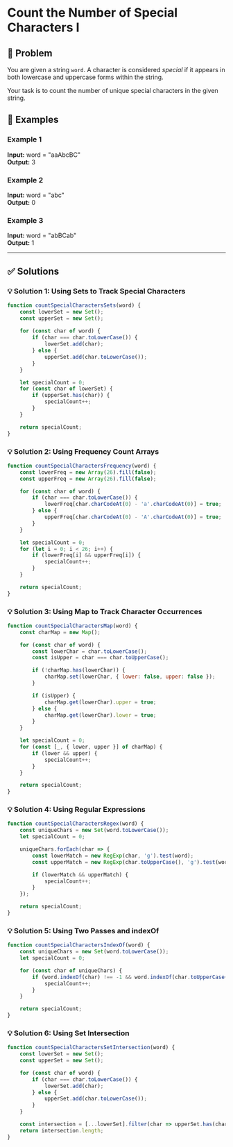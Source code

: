 # Count the Number of Special Characters I

## 📝 Problem

You are given a string `word`. A character is considered _special_ if it appears in both lowercase and uppercase forms within the string.

Your task is to count the number of unique special characters in the given string.


## 📌 Examples

### Example 1

**Input:** word = "aaAbcBC"  
**Output:** 3

### Example 2

**Input:** word = "abc"  
**Output:** 0

### Example 3

**Input:** word = "abBCab"  
**Output:** 1

---

## ✅ Solutions

### 💡 Solution 1: Using Sets to Track Special Characters

```javascript
function countSpecialCharactersSets(word) {
    const lowerSet = new Set();
    const upperSet = new Set();
    
    for (const char of word) {
        if (char === char.toLowerCase()) {
            lowerSet.add(char);
        } else {
            upperSet.add(char.toLowerCase());
        }
    }

    let specialCount = 0;
    for (const char of lowerSet) {
        if (upperSet.has(char)) {
            specialCount++;
        }
    }

    return specialCount;
}
```

### 💡 Solution 2: Using Frequency Count Arrays

```javascript
function countSpecialCharactersFrequency(word) {
    const lowerFreq = new Array(26).fill(false);
    const upperFreq = new Array(26).fill(false);

    for (const char of word) {
        if (char === char.toLowerCase()) {
            lowerFreq[char.charCodeAt(0) - 'a'.charCodeAt(0)] = true;
        } else {
            upperFreq[char.charCodeAt(0) - 'A'.charCodeAt(0)] = true;
        }
    }

    let specialCount = 0;
    for (let i = 0; i < 26; i++) {
        if (lowerFreq[i] && upperFreq[i]) {
            specialCount++;
        }
    }

    return specialCount;
}
```

### 💡 Solution 3: Using Map to Track Character Occurrences

```javascript
function countSpecialCharactersMap(word) {
    const charMap = new Map();

    for (const char of word) {
        const lowerChar = char.toLowerCase();
        const isUpper = char === char.toUpperCase();

        if (!charMap.has(lowerChar)) {
            charMap.set(lowerChar, { lower: false, upper: false });
        }

        if (isUpper) {
            charMap.get(lowerChar).upper = true;
        } else {
            charMap.get(lowerChar).lower = true;
        }
    }

    let specialCount = 0;
    for (const [_, { lower, upper }] of charMap) {
        if (lower && upper) {
            specialCount++;
        }
    }

    return specialCount;
}
```

### 💡 Solution 4: Using Regular Expressions

```javascript
function countSpecialCharactersRegex(word) {
    const uniqueChars = new Set(word.toLowerCase());
    let specialCount = 0;

    uniqueChars.forEach(char => {
        const lowerMatch = new RegExp(char, 'g').test(word);
        const upperMatch = new RegExp(char.toUpperCase(), 'g').test(word);

        if (lowerMatch && upperMatch) {
            specialCount++;
        }
    });

    return specialCount;
}
```

### 💡 Solution 5: Using Two Passes and indexOf

```javascript
function countSpecialCharactersIndexOf(word) {
    const uniqueChars = new Set(word.toLowerCase());
    let specialCount = 0;

    for (const char of uniqueChars) {
        if (word.indexOf(char) !== -1 && word.indexOf(char.toUpperCase()) !== -1) {
            specialCount++;
        }
    }

    return specialCount;
}
```

### 💡 Solution 6: Using Set Intersection

```javascript
function countSpecialCharactersSetIntersection(word) {
    const lowerSet = new Set();
    const upperSet = new Set();

    for (const char of word) {
        if (char === char.toLowerCase()) {
            lowerSet.add(char);
        } else {
            upperSet.add(char.toLowerCase());
        }
    }

    const intersection = [...lowerSet].filter(char => upperSet.has(char));
    return intersection.length;
}
```